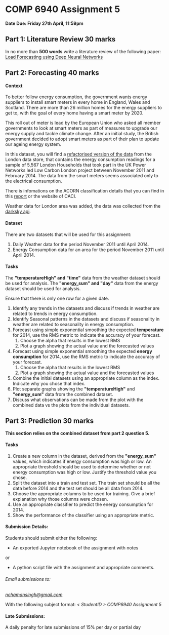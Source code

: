 # COMP 6940 Assignment 5

**Date Due: Friday 27th April, 11:59pm**

## Part 1: Literature Review 30 marks

In no more than __500 words__ write a literature review of the following paper:
[Load Forecasting using Deep Neural Networks](http://lab.tt/pdf/ISGT2017-000036.pdf)

## Part 2: Forecasting 40 marks

#### Context

To better follow energy consumption, the government wants energy suppliers to install smart meters in every home in England, Wales and Scotland. There are more than 26 million homes for the energy suppliers to get to, with the goal of every home having a smart meter by 2020.

This roll out of meter is lead by the European Union who asked all member governments to look at smart meters as part of measures to upgrade our energy supply and tackle climate change. After an initial study, the British government decided to adopt smart meters as part of their plan to update our ageing energy system.

In this dataset, you will find a [refactorised version of the data](https://data.london.gov.uk/dataset/smartmeter-energy-use-data-in-london-households) from the London data store, that contains the energy consumption readings for a sample of 5,567 London Households that took part in the UK Power Networks led Low Carbon London project between November 2011 and February 2014. The data from the smart meters seems associated only to the electrical consumption.

There is infomations on the ACORN classification details that you can find in this [report](https://acorn.caci.co.uk/downloads/Acorn-User-guide.pdf) or the website of CACI.

Weather data for London area was added, the data was collected from the [darksky api](https://darksky.net/dev). 

#### Dataset

There are two datasets that will be used for this assignment:
1. Daily Weather data for the period November 2011 until April 2014.
2. Energy Consumption data for an area for the period November 2011 until April 2014.

#### Tasks

The **"temperatureHigh" and "time"** data from the weather dataset should be used for analysis.
The **"energy_sum" and "day"** data from the energy dataset should be used for analysis.

Ensure that there is only one row for a given date.

1. Identify any trends in the datasets and discuss if trends in weather are related to trends in energy consumption.
2. Identify Seasonal patterns in the datasets and discuss if seasonality in weather are related to seasonality in energy consumption.
3. Forecast using simple exponential smoothing the expected **temperature** for 2014, use the RMS metric to indicate the accuracy of your forecast.
	1. Choose the alpha that results in the lowest RMS
	2. Plot a graph showing the actual value and the forecasted values
4. Forecast using simple exponential smoothing the expected **energy consumption** for 2014, use the RMS metric to indicate the accuracy of your forecast.
	1. Choose the alpha that results in the lowest RMS
	2. Plot a graph showing the actual value and the forecasted values
5. Combine the initial datasets using an appropriate column as the index. Indicate why you chose that index. 
6. Plot separate graphs showing the **"temperatureHigh"** and **"energy_sum"** data from the combined dataset. 
7. Discuss what observations can be made from the plot with the combined data vs the plots from the individual datasets.

## Part 3: Prediction 30 marks

**This section relies on the combined dataset from part 2 question 5.**

#### Tasks

1. Create a new column in the dataset, derived from the **"energy_sum"** values, which indicates if energy consumption was high or low. An appropriate threshold should be used to determine whether or not energy consumption was high or low. Justify the threshold value you chose. 
2. Split the dataset into a train and test set. The train set should be all the data before 2014 and the test set should be all data from 2014. 
3. Choose the appropriate columns to be used for training. Give a brief explanation why those columns were chosen. 
3. Use an appropriate classifier to predict the energy consumption for 2014. 
4. Show the performance of the classifier using an appropriate metric. 

#### Submission Details:
Students should submit either the following:

* An exported Jupyter notebook of the assignment with notes

or

* A python script file with the assignment and appropriate comments. 

###### Email submissions to: 

*nchamansingh@gmail.com* 

With the following subject format: *< StudentID > COMP6940 Assignment 5*

#### Late Submissions:
A daily penalty for late submissions of 15% per day or partial day






